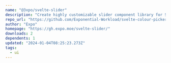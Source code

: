 ```yaml
---
name: "@3xpo/svelte-slider"
description: "Create highly customizable slider component library for Svelte."
repo_url: "https://github.com/Exponential-Workload/svelte-colour-picker"
author: "Expo"
homepage: "https://gh.expo.moe/svelte-slider/"
downloads: 2
dependents: 1
updated: "2024-01-04T08:25:23.273Z"
tags: 
  - ui
---
```

